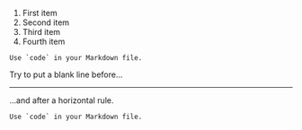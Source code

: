 1. First item
2. Second item
3. Third item
4. Fourth item

``Use `code` in your Markdown file.``

Try to put a blank line before...

---

...and after a horizontal rule.

``Use `code` in your Markdown file.``